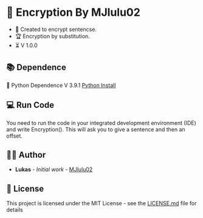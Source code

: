 ## <h1>📍 Encryption By MJlulu02</h1>

- 🔧 Created to encrypt sentencse.
- 🏆 Encryption by substitution.
- ⏳ V 1.0.0

## 📚 Dependence

💎 Python Dependence V 3.9.1 [Python Install](https://www.python.org/downloads/)

## 💻 Run Code

You need to run the code in your integrated development environment (IDE) and write Encryption(). This will ask you to give a sentence and then an offset.

## 🙎‍♂️ Author

* **Lukas** - *Initial work* - [MJlulu02](https://github.com/MJlulu02)

## 📜 License

This project is licensed under the MIT License - see the [LICENSE.md](LICENSE.md) file for details
